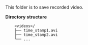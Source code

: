 This folder is to save recorded video.

**Directory structure**
```
    <videos>/
    ├── time_stamp1.avi
    ├── time_stamp2.avi
    └── ...
```